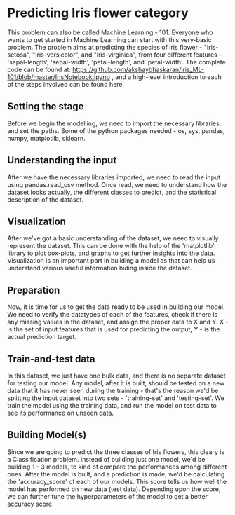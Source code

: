 # Predicting Iris flower category
This problem can also be called Machine Learning - 101. Everyone who wants to get started in Machine Learning can start with this very-basic problem. The problem aims at predicting the species of iris flower - "Iris-setosa", "Iris-versicolor", and "Iris-virginica", from four different features - 'sepal-length', 'sepal-width', 'petal-length', and 'petal-width'. The complete code can be found at: https://github.com/akshaybhaskaran/iris_ML-101/blob/master/IrisNotebook.ipynb , and a high-level introduction to each of the steps involved can be found here.

## Setting the stage
Before we begin the modelling, we need to import the necessary libraries, and set the paths. Some of the python packages needed - os, sys, pandas, numpy, matplotlib, sklearn. 

## Understanding the input
After we have the necessary libraries imported, we need to read the input using pandas.read_csv method. Once read, we need to understand how the dataset looks actually, the different classes to predict, and the statistical description of the dataset. 

## Visualization
After we've got a basic understanding of the dataset, we need to visually represent the dataset. This can be done with the help of the 'matplotlib' library to plot box-plots, and graphs to get further insights into the data. Visualization is an important part in building a model as that can help us understand various useful information hiding inside the dataset. 

## Preparation
Now, it is time for us to get the data ready to be used in building our model. We need to verify the datatypes of each of the features, check if there is any missing values in the dataset, and assign the proper data to X and Y. X - is the set of input features that is used for predicting the output, Y - is the actual prediction target. 

## Train-and-test data
In this dataset, we just have one bulk data, and there is no separate dataset for testing our model. Any model, after it is built, should be tested on a new data that it has never seen during the training - that's the reason we'd be splitting the input dataset into two sets - 'training-set' and 'testing-set'. We train the model using the training data, and run the model on test data to see its performance on unseen data. 

## Building Model(s)
Since we are going to predict the three classes of Iris flowers, this cleary is a Classification problem. Instead of building just one model, we'd be building 1 - 3 models, to kind of compare the performances among different ones. After the model is built, and a prediction is made, we'd be calculating the 'accuracy_score' of each of our models. This score tells us how well the model has performed on new data (test data). Depending upon the score, we can further tune the hyperparameters of the model to get a better accuracy score. 


